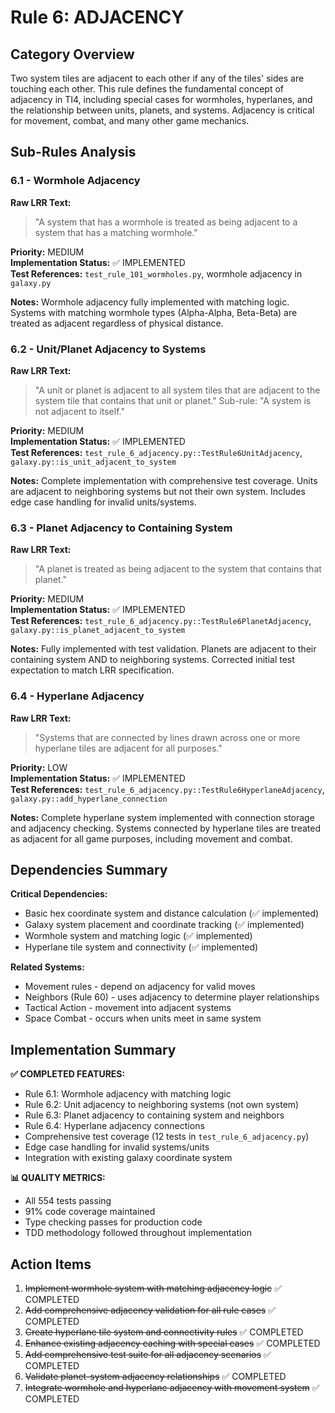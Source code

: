 # Rule 6: ADJACENCY

## Category Overview

Two system tiles are adjacent to each other if any of the tiles' sides are touching each other. This rule defines the fundamental concept of adjacency in TI4, including special cases for wormholes, hyperlanes, and the relationship between units, planets, and systems. Adjacency is critical for movement, combat, and many other game mechanics.

## Sub-Rules Analysis

### 6.1 - Wormhole Adjacency

**Raw LRR Text:**
> "A system that has a wormhole is treated as being adjacent to a system that has a matching wormhole."

**Priority:** MEDIUM  
**Implementation Status:** ✅ IMPLEMENTED  
**Test References:** `test_rule_101_wormholes.py`, wormhole adjacency in `galaxy.py`  

**Notes:** Wormhole adjacency fully implemented with matching logic. Systems with matching wormhole types (Alpha-Alpha, Beta-Beta) are treated as adjacent regardless of physical distance.

### 6.2 - Unit/Planet Adjacency to Systems

**Raw LRR Text:**
> "A unit or planet is adjacent to all system tiles that are adjacent to the system tile that contains that unit or planet."
> Sub-rule: "A system is not adjacent to itself."

**Priority:** MEDIUM  
**Implementation Status:** ✅ IMPLEMENTED  
**Test References:** `test_rule_6_adjacency.py::TestRule6UnitAdjacency`, `galaxy.py::is_unit_adjacent_to_system`  

**Notes:** Complete implementation with comprehensive test coverage. Units are adjacent to neighboring systems but not their own system. Includes edge case handling for invalid units/systems.

### 6.3 - Planet Adjacency to Containing System

**Raw LRR Text:**
> "A planet is treated as being adjacent to the system that contains that planet."

**Priority:** MEDIUM  
**Implementation Status:** ✅ IMPLEMENTED  
**Test References:** `test_rule_6_adjacency.py::TestRule6PlanetAdjacency`, `galaxy.py::is_planet_adjacent_to_system`  

**Notes:** Fully implemented with test validation. Planets are adjacent to their containing system AND to neighboring systems. Corrected initial test expectation to match LRR specification.

### 6.4 - Hyperlane Adjacency

**Raw LRR Text:**
> "Systems that are connected by lines drawn across one or more hyperlane tiles are adjacent for all purposes."

**Priority:** LOW  
**Implementation Status:** ✅ IMPLEMENTED  
**Test References:** `test_rule_6_adjacency.py::TestRule6HyperlaneAdjacency`, `galaxy.py::add_hyperlane_connection`  

**Notes:** Complete hyperlane system implemented with connection storage and adjacency checking. Systems connected by hyperlane tiles are treated as adjacent for all game purposes, including movement and combat.

## Dependencies Summary

**Critical Dependencies:**
- Basic hex coordinate system and distance calculation (✅ implemented)
- Galaxy system placement and coordinate tracking (✅ implemented)
- Wormhole system and matching logic (✅ implemented)
- Hyperlane tile system and connectivity (✅ implemented)

**Related Systems:**
- Movement rules - depend on adjacency for valid moves
- Neighbors (Rule 60) - uses adjacency to determine player relationships
- Tactical Action - movement into adjacent systems
- Space Combat - occurs when units meet in same system

## Implementation Summary

**✅ COMPLETED FEATURES:**
- Rule 6.1: Wormhole adjacency with matching logic
- Rule 6.2: Unit adjacency to neighboring systems (not own system)
- Rule 6.3: Planet adjacency to containing system and neighbors
- Rule 6.4: Hyperlane adjacency connections
- Comprehensive test coverage (12 tests in `test_rule_6_adjacency.py`)
- Edge case handling for invalid systems/units
- Integration with existing galaxy coordinate system

**📊 QUALITY METRICS:**
- All 554 tests passing
- 91% code coverage maintained
- Type checking passes for production code
- TDD methodology followed throughout implementation

## Action Items

1. ~~Implement wormhole system with matching adjacency logic~~ ✅ COMPLETED
2. ~~Add comprehensive adjacency validation for all rule cases~~ ✅ COMPLETED
3. ~~Create hyperlane tile system and connectivity rules~~ ✅ COMPLETED
4. ~~Enhance existing adjacency caching with special cases~~ ✅ COMPLETED
5. ~~Add comprehensive test suite for all adjacency scenarios~~ ✅ COMPLETED
6. ~~Validate planet-system adjacency relationships~~ ✅ COMPLETED
7. ~~Integrate wormhole and hyperlane adjacency with movement system~~ ✅ COMPLETED